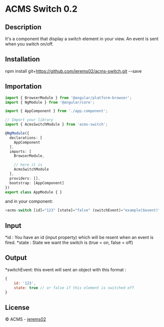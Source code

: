 # ACMS Switch 0.2

## Description

It's a component <acms-switch></acms-switch> that display a switch element in your view.
An event is sent when you switch on/off.

## Installation 

npm install git+https://github.com/jerems02/acms-switch.git --save

## Importation

```typescript
import { BrowserModule } from '@angular/platform-browser';
import { NgModule } from '@angular/core';

import { AppComponent } from './app.component';

// Import your library
import { AcmsSwitchModule } from 'acms-switch';

@NgModule({
  declarations: [
    AppComponent
  ],
  imports: [
    BrowserModule,

    // here it is
    AcmsSwitchModule
  ],
  providers: [],
  bootstrap: [AppComponent]
})
export class AppModule { }
```

and in your component:

```typescript
<acms-switch [id]="123" [state]="false" (switchEvent)="example($event)"></acms-switch>
```

## Input

*id : You have an id (input property) which will be resent when an event is fired.
*state : State we want the switch is (true = on, false = off)

## Output

*switchEvent: this event will sent an object with this format :

```javascript
{
    id: '123',
    state: true // or false if this element is switched off
}
```

## License

© ACMS - [jerems02](mailto:jeremie.stezycki@sylpheo.com)
